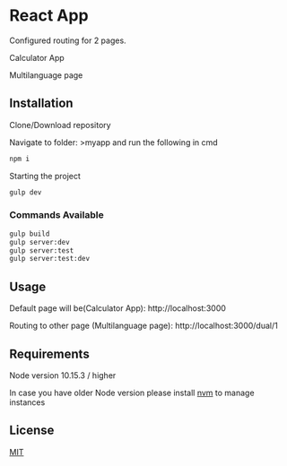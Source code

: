 # React App

Configured routing for 2 pages. 

Calculator App

Multilanguage page

## Installation

Clone/Download repository

Navigate to folder: >myapp and run the following in cmd


```bash
npm i
```
Starting the project
```bash
gulp dev
```
### Commands Available
```python
gulp build
gulp server:dev
gulp server:test
gulp server:test:dev
```
## Usage

Default page will be(Calculator App): http://localhost:3000

Routing to other page (Multilanguage page): http://localhost:3000/dual/1

## Requirements
Node version 10.15.3 / higher

In case you have older Node version please install [nvm](http://npm.github.io/installation-setup-docs/installing/using-a-node-version-manager.html) to manage instances


## License
[MIT](https://choosealicense.com/licenses/mit/)
